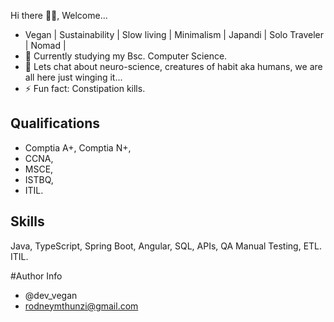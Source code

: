  Hi there 👋🏿, Welcome...
 
 - Vegan | Sustainability | Slow living | Minimalism | Japandi | Solo Traveler | Nomad |
 - 🌱 Currently studying my Bsc. Computer Science.
 - 💬 Lets chat about neuro-science, creatures of habit aka humans, we are all here just winging it...
 - ⚡ Fun fact: Constipation kills.
 
 ## Qualifications
 - Comptia A+, Comptia N+, 
 - CCNA, 
 - MSCE, 
 - ISTBQ,
 - ITIL.


## Skills
Java, TypeScript, Spring Boot, Angular, SQL, APIs, QA Manual Testing, ETL. ITIL. 



#Author Info
- @dev_vegan
- rodneymthunzi@gmail.com


<!--
**Andile-Rodney/Andile-Rodney** is a ✨ _special_ ✨ repository because its `README.md` (this file) appears on your GitHub profile.

Here are some ideas to get you started:

- 🔭 I’m currently working on ...
- 🌱 I’m currently learning 
- 👯 I’m looking to collaborate on ...
- 🤔 I’m looking for help with ...
- 💬 Ask me about ...
- 📫 How to reach me: ...
- 😄 Pronouns: ...
- ⚡ Fun fact: ...
-->
